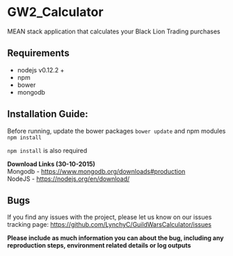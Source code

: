 # GW2_Calculator
MEAN stack application that calculates your Black Lion Trading purchases

## Requirements
* nodejs v0.12.2 +
* npm
* bower
* mongodb

## Installation Guide:
Before running, update the bower packages `bower update` and npm modules `npm install`

`npm install` is also required

**Download Links (30-10-2015)**  
Mongodb - https://www.mongodb.org/downloads#production   
NodeJS - https://nodejs.org/en/download/   

## Bugs
If you find any issues with the project, please let us know on our issues tracking page:
https://github.com/LynchyC/GuildWarsCalculator/issues

**Please include as much information you can about the bug, including any reproduction steps, environment related details or log outputs**